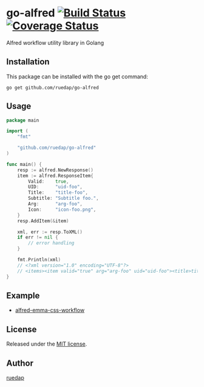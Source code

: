 # go-alfred [![Build Status](http://img.shields.io/travis/ruedap/go-alfred.svg?style=flat-square)](https://travis-ci.org/ruedap/go-alfred) [![Coverage Status](http://img.shields.io/coveralls/ruedap/go-alfred/master.svg?style=flat-square)](https://coveralls.io/r/ruedap/go-alfred)

Alfred workflow utility library in Golang


## Installation

This package can be installed with the go get command:

```
go get github.com/ruedap/go-alfred
```

## Usage

``` go
package main

import (
	"fmt"

	"github.com/ruedap/go-alfred"
)

func main() {
	resp := alfred.NewResponse()
	item := alfred.ResponseItem{
		Valid:    true,
		UID:      "uid-foo",
		Title:    "title-foo",
		Subtitle: "Subtitle foo.",
		Arg:      "arg-foo",
		Icon:     "icon-foo.png",
	}
	resp.AddItem(&item)

	xml, err := resp.ToXML()
	if err != nil {
		// error handling
	}

	fmt.Println(xml)
	// <?xml version="1.0" encoding="UTF-8"?>
	// <items><item valid="true" arg="arg-foo" uid="uid-foo"><title>title-foo</title><subtitle>Subtitle foo.</subtitle><icon>icon-foo.png</icon></item></items>
}
```

## Example

* [alfred-emma-css-workflow](https://github.com/ruedap/alfred-emma-css-workflow)


## License

Released under the [MIT license](http://ruedap.mit-license.org/2015).


## Author

[ruedap](https://github.com/ruedap)
